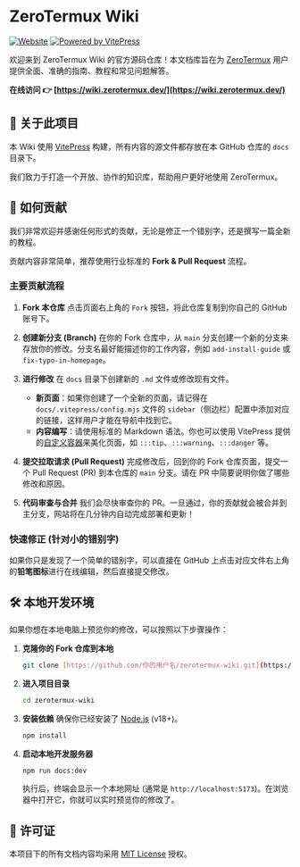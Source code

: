 # ZeroTermux Wiki

[![Website](https://img.shields.io/badge/Website-Live-brightgreen.svg)](https://wiki.zerotermux.dev/)
[![Powered by VitePress](https://img.shields.io/badge/Powered%20by-VitePress-blueviolet)](https://vitepress.dev/)

欢迎来到 ZeroTermux Wiki 的官方源码仓库！本文档库旨在为 [ZeroTermux](https://github.com/hanxinhao000/ZeroTermux) 用户提供全面、准确的指南、教程和常见问题解答。

**在线访问 👉 [https://wiki.zerotermux.dev/](https://wiki.zerotermux.dev/)**

## 📖 关于此项目

本 Wiki 使用 [VitePress](https://vitepress.dev/) 构建，所有内容的源文件都存放在本 GitHub 仓库的 `docs` 目录下。

我们致力于打造一个开放、协作的知识库，帮助用户更好地使用 ZeroTermux。

## 🚀 如何贡献

我们非常欢迎并感谢任何形式的贡献，无论是修正一个错别字，还是撰写一篇全新的教程。

贡献内容非常简单，推荐使用行业标准的 **Fork & Pull Request** 流程。

### 主要贡献流程

1.  **Fork 本仓库**
    点击页面右上角的 `Fork` 按钮，将此仓库复制到你自己的 GitHub 账号下。

2.  **创建新分支 (Branch)**
    在你的 Fork 仓库中，从 `main` 分支创建一个新的分支来存放你的修改。分支名最好能描述你的工作内容，例如 `add-install-guide` 或 `fix-typo-in-homepage`。

3.  **进行修改**
    在 `docs` 目录下创建新的 `.md` 文件或修改现有文件。
    * **新页面**：如果你创建了一个全新的页面，请记得在 `docs/.vitepress/config.mjs` 文件的 `sidebar`（侧边栏）配置中添加对应的链接，这样用户才能在导航中找到它。
    * **内容编写**：请使用标准的 Markdown 语法。你也可以使用 VitePress 提供的[自定义容器](https://vitepress.dev/guide/markdown#custom-containers)来美化页面，如 `:::tip`、`:::warning`、`:::danger` 等。

4.  **提交拉取请求 (Pull Request)**
    完成修改后，回到你的 Fork 仓库页面，提交一个 Pull Request (PR) 到本仓库的 `main` 分支。请在 PR 中简要说明你做了哪些修改和原因。

5.  **代码审查与合并**
    我们会尽快审查你的 PR。一旦通过，你的贡献就会被合并到主分支，网站将在几分钟内自动完成部署和更新！

### 快速修正 (针对小的错别字)

如果你只是发现了一个简单的错别字，可以直接在 GitHub 上点击对应文件右上角的**铅笔图标**进行在线编辑，然后直接提交修改。

## 🛠️ 本地开发环境

如果你想在本地电脑上预览你的修改，可以按照以下步骤操作：

1.  **克隆你的 Fork 仓库到本地**
    ```bash
    git clone [https://github.com/你的用户名/zerotermux-wiki.git](https://github.com/你的用户名/zerotermux-wiki.git)
    ```

2.  **进入项目目录**
    ```bash
    cd zerotermux-wiki
    ```

3.  **安装依赖**
    确保你已经安装了 [Node.js](https://nodejs.org/) (v18+)。
    ```bash
    npm install
    ```

4.  **启动本地开发服务器**
    ```bash
    npm run docs:dev
    ```
    执行后，终端会显示一个本地网址 (通常是 `http://localhost:5173`)。在浏览器中打开它，你就可以实时预览你的修改了。

## 📄 许可证

本项目下的所有文档内容均采用 [MIT License](LICENSE) 授权。
